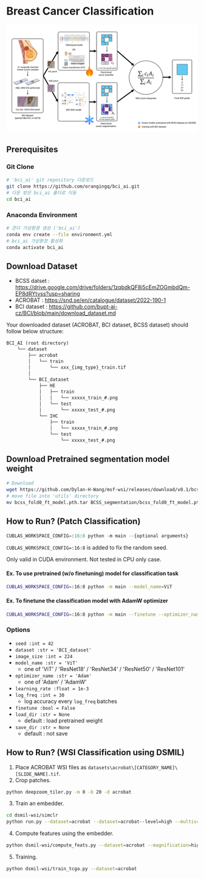 # Breast Cancer Classification

![framework](framework.png)

## Prerequisites

### Git Clone

```bash
# 'bci_ai' git repository 다운로드
git clone https://github.com/orangingq/bci_ai.git
# 다운 받은 bci_ai 폴더로 이동
cd bci_ai
```

### Anaconda Environment

```bash
# 콘다 가상환경 생성 ('bci_ai')
conda env create --file environment.yml
# bci_ai 가상환경 활성화
conda activate bci_ai
```

## Download Dataset

- BCSS datset : https://drive.google.com/drive/folders/1zqbdkQF8i5cEmZOGmbdQm-EP8dRYtvss?usp=sharing
- ACROBAT : https://snd.se/en/catalogue/dataset/2022-190-1
- BCI dataset : https://github.com/bupt-ai-cz/BCI/blob/main/download_dataset.md

Your downloaded dataset (ACROBAT, BCI dataset, BCSS dataset) should follow below structure:

```
BCI_AI (root directory)
    └── dataset
        ├── acrobat
        │   └── train
        │       └── xxx_{img_type}_train.tif
        │
        └── BCI_dataset
            ├── HE
            │   ├── train
            │   │   └── xxxxx_train_#.png
            │   └── test
            │       └── xxxxx_test_#.png
            └── IHC
                ├── train
                │   └── xxxxx_train_#.png
                └── test
                    └── xxxxx_test_#.png
```

## Download Pretrained segmentation model weight

```bash
# Download
wget https://github.com/Dylan-H-Wang/msf-wsi/releases/download/v0.1/bcss_fold0_ft_model.pth.tar
# move file into 'utils' directory
mv bcss_fold0_ft_model.pth.tar BCSS_segmentation/bcss_fold0_ft_model.pth.tar
```

## How to Run? (Patch Classification)

```python
CUBLAS_WORKSPACE_CONFIG=:16:8 python -m main --{optional arguments}
```

`CUBLAS_WORKSPACE_CONFIG=:16:8` is added to fix the random seed.

Only valid in CUDA environment. Not tested in CPU only case.

#### Ex. To use pretrained (w/o finetuning) model for classification task

```bash
CUBLAS_WORKSPACE_CONFIG=:16:8 python -m main --model_name=ViT
```

#### Ex. To finetune the classification model with AdamW optimizer

```bash
CUBLAS_WORKSPACE_CONFIG=:16:8 python -m main --finetune --optimizer_name=AdamW
```

### Options

- `seed :int = 42`
- `dataset :str = 'BCI_dataset'`
- `image_size :int = 224`
- `model_name :str = 'ViT'`
  - one of 'ViT' / 'ResNet18' / 'ResNet34' / 'ResNet50' / 'ResNet101'
- `optimizer_name :str = 'Adam'`
  - one of 'Adam' / 'AdamW'
- `learning_rate :float = 1e-3`
- `log_freq :int = 30`
  - log accuracy every `log_freq` batches
- `finetune :bool = False`
- `load_dir :str = None`
  - default : load pretrained weight
- `save_dir :str = None`
  - default : not save

## How to Run? (WSI Classification using DSMIL)

1. Place ACROBAT WSI files as `datasets\acrobat\[CATEGORY_NAME]\[SLIDE_NAME].tif`.
2. Crop patches.

```bash
python deepzoom_tiler.py -m 0 -b 20 -d acrobat
```

3. Train an embedder.

```bash
cd dsmil-wsi/simclr
python run.py --dataset=acrobat --dataset=acrobat--level=high --multiscale=1 --batch_size=512
```

4. Compute features using the embedder.

```bash
python dsmil-wsi/compute_feats.py --dataset=acrobat --magnification=high
```

5. Training.

```bash
python dsmil-wsi/train_tcga.py --dataset=acrobat
```
